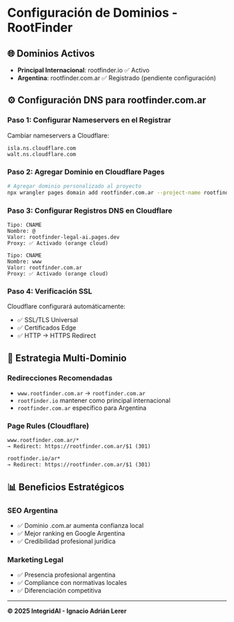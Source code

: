 # Configuración de Dominios - RootFinder

## 🌐 Dominios Activos

- **Principal Internacional**: rootfinder.io ✅ Activo
- **Argentina**: rootfinder.com.ar ✅ Registrado (pendiente configuración)

## ⚙️ Configuración DNS para rootfinder.com.ar

### Paso 1: Configurar Nameservers en el Registrar
Cambiar nameservers a Cloudflare:
```
isla.ns.cloudflare.com
walt.ns.cloudflare.com
```

### Paso 2: Agregar Dominio en Cloudflare Pages
```bash
# Agregar dominio personalizado al proyecto
npx wrangler pages domain add rootfinder.com.ar --project-name rootfinder-legal-ai
```

### Paso 3: Configurar Registros DNS en Cloudflare
```
Tipo: CNAME
Nombre: @  
Valor: rootfinder-legal-ai.pages.dev
Proxy: ✅ Activado (orange cloud)

Tipo: CNAME  
Nombre: www
Valor: rootfinder.com.ar
Proxy: ✅ Activado (orange cloud)
```

### Paso 4: Verificación SSL
Cloudflare configurará automáticamente:
- ✅ SSL/TLS Universal
- ✅ Certificados Edge
- ✅ HTTP → HTTPS Redirect

## 🔄 Estrategia Multi-Dominio

### Redirecciones Recomendadas
- `www.rootfinder.com.ar` → `rootfinder.com.ar`
- `rootfinder.io` mantener como principal internacional
- `rootfinder.com.ar` específico para Argentina

### Page Rules (Cloudflare)
```
www.rootfinder.com.ar/*
→ Redirect: https://rootfinder.com.ar/$1 (301)

rootfinder.io/ar*  
→ Redirect: https://rootfinder.com.ar/$1 (301)
```

## 📊 Beneficios Estratégicos

### SEO Argentina
- ✅ Dominio .com.ar aumenta confianza local
- ✅ Mejor ranking en Google Argentina  
- ✅ Credibilidad profesional jurídica

### Marketing Legal
- ✅ Presencia profesional argentina
- ✅ Compliance con normativas locales
- ✅ Diferenciación competitiva

---

**© 2025 IntegridAI - Ignacio Adrián Lerer**